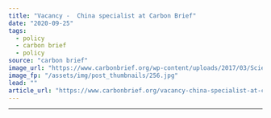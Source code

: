 ```yaml
---
title: "Vacancy -  China specialist at Carbon Brief"
date: "2020-09-25"
tags: 
  - policy
  - carbon brief
  - policy
source: "carbon brief"
image_url: "https://www.carbonbrief.org/wp-content/uploads/2017/03/Science-Writer-Vacancy-hero-107x71.jpg"
image_fp: "/assets/img/post_thumbnails/256.jpg"
lead: ""
article_url: "https://www.carbonbrief.org/vacancy-china-specialist-at-carbon-brief"
---
```


---
